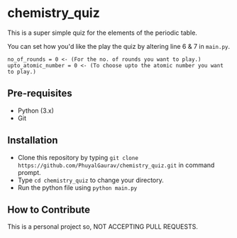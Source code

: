 # chemistry_quiz
This is a super simple quiz for the elements of the periodic table.

You can set how you'd like the play the quiz by altering line 6 & 7 in `main.py`.

    no_of_rounds = 0 <- (For the no. of rounds you want to play.)
    upto_atomic_number = 0 <- (To choose upto the atomic number you want to play.)



## Pre-requisites

- Python (3.x)
- Git
  
## Installation

- Clone this repository by typing `git clone https://github.com/PhuyalGaurav/chemistry_quiz.git` in command prompt.
- Type `cd chemistry_quiz` to change your directory.
- Run the python file using `python main.py`

## How to Contribute

This is a personal project so, NOT ACCEPTING PULL REQUESTS.



